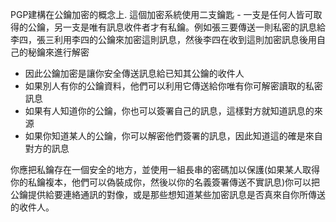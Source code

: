 [Title]: # (公鑰加密)
[Order]: # (1)

PGP建構在公鑰加密的概念上. 這個加密系統使用二支鑰匙 - 一支是任何人皆可取得的公鑰，另一支是唯有訊息收件者才有私鑰。例如張三要傳送一則私密的訊息給李四，張三利用李四的公鑰來加密這則訊息，然後李四在收到這則加密訊息後用自己的秘鑰來進行解密

* 因此公鑰加密是讓你安全傳送訊息給已知其公鑰的收件人
* 如果別人有你的公鑰資料，他們可以利用它傳送給你唯有你可解密讀取的私密訊息
* 如果有人知道你的公鑰，你也可以簽署自己的訊息，這樣對方就知道訊息的來源
* 如果你知道某人的公鑰，你可以解密他們簽署的訊息，因此知道這的確是來自對方的訊息

你應把私鑰存在一個安全的地方，並使用一組長串的密碼加以保護(如果某人取得你的私鑰複本，他們可以偽裝成你，然後以你的名義簽署傳送不實訊息)你可以把公鑰提供給要連絡通訊的對像，或是那些想知道某些加密訊息是否真來自你所傳送的收件人。